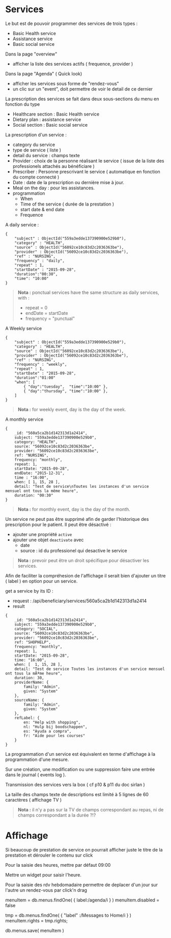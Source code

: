 
# Services

Le but est de pouvoir programmer des services de trois types :

  - Basic Health service
  - Assistance service
  - Basic social service
 
Dans la page "overview" 
  - afficher la liste des services actifs ( frequence, provider )

Dans la page "Agenda" ( Quick look)
  - afficher les services sous forme de "rendez-vous"
  - un clic sur un "event", doit permettre de voir le detail de ce dernier

La prescription des services se fait dans deux sous-sections du menu en fonction du type

  - Healthcare section : Basic Health service
  - Dietary plan : assistance service
  - Social section : Basic social service

La prescription d'un service :

  - category du service
  - type de service ( liste )
  - detail du service : champs texte
  - Provider : choix de la personne réalisant le service ( issue de la liste des professionels attachés au bénéficiare )
  - Prescriber : Personne prescrivant le service ( automatique en fonction du compte connecté )
  - Date : date de la prescription ou dernière mise à jour.
  - Meal on the day : pour les assistances.
  - programmation
    - When
    - Time of the service ( durée de la prestation )
    - start date & end date
    - Frequence 

A daily service :

```
{
	"subject" : ObjectId("559a3edde137390900e529b0"),
	"category" : "HEALTH",
	"source" : ObjectId("56092ce10c83d2c2036363be"),
	"provider" : ObjectId("56092ce10c83d2c2036363be"),
	"ref" : "NURSING",
	"frequency" : "daily",
	"repeat" : 1,
	"startDate" : "2015-09-28",
	"duration":"00:30",
	"time": "10:00"
}
```

> __Nota :__ ponctual services have the same structure as daily services, with :
> 
>   - repeat = 0
>   - endDate = startDate
>   - frequency = "punctual"
>

A Weekly service

```
{
	"subject" : ObjectId("559a3edde137390900e529b0"),
	"category" : "HEALTH",
	"source" : ObjectId("56092ce10c83d2c2036363be"),
	"provider" : ObjectId("56092ce10c83d2c2036363be"),
	"ref" : "NURSING",
	"frequency" : "weekly",
	"repeat" : 1,
	"startDate" : "2015-09-28",
	"duration":"01:00"
	"when": [
	    { "day":"tuesday",  "time":"10:00" },
	    { "day":"thursday", "time":"10:00" },
	]
}
```

> __Nota :__ for weekly event, day is the day of the week.

A monthly service

```
{
    _id: "560a5ca2b1d142313d1a2414",
    subject: "559a3edde137390900e529b0",
    category: "HEALTH",
    source: "56092ce10c83d2c2036363be",
    provider: "56092ce10c83d2c2036363be",
    ref: "NURSING",
    frequency: "monthly",
    repeat: 1,
    startDate: "2015-09-28",
    endDate: "2015-12-31",
    time : "16:00",
    when: [ 1, 15, 28 ],
    detail: "Test de service\nToutes les instances d'un service mensuel ont tous la même heure",
    duration: "00:30"
}
```

> __Nota :__  for monthly event, day is the day of the month.

Un service ne peut pas être supprimé afin de garder l'historique des prescription pour le patient. 
Il peut être désactivé :

  - ajouter une propriété `active`
  - ajouter une objet `deactivate` avec 
    - date
    - source : id du professionel qui desactive le service

> __Nota :__ prevoir peut être un droit spécifique pour désactiver les services.

Afin de faciliter la compréhesion de l'affichage il serait bien d'ajouter un titre ( label ) en option pour un service.


get a service by its ID :
  - request : /api/beneficiary/services/560a5ca2b1d142313d1a2414
  - result
  ~~~
  {
      _id: "560a5ca2b1d142313d1a2414",
      subject: "559a3edde137390900e529b0",
      category: "SOCIAL",
      source: "56092ce10c83d2c2036363be",
      provider: "56092ce10c83d2c2036363be",
      ref: "SHOPHELP",
      frequency: "monthly",
      repeat: 1,
      startDate: "2015-09-28",
      time: "16:00",
      when: [  1, 15, 28 ],
      detail: "Test de service Toutes les instances d'un service mensuel ont tous la mÃªme heure",
      duration: 30,
      providerName: {
          family: "Admin",
          given: "System"
      },
      sourceName: {
          family: "Admin",
          given: "System"
      },
      refLabel: {
          en: "Help with shopping",
          nl: "Hulp bij boodschappen",
          es: "Ayuda a compra",
          fr: "Aide pour les courses"
      }
  }
  ~~~

La programmation d'un service est équivalent en terme d'affichage à la programmation d'une mesure.

Sur une création, une modification ou une suppression faire une entrée dans le journal ( events log ).

Transmission des services vers la box ( cf p10 & p11 du doc sirlan )
  
La taille des champs texte de descriptions est limité à 5 lignes de 60 caractères ( affichage TV )

> __Nota :__ il n'y a pas sur la TV de champs correspondant au repas, ni de champs correspondant a la durée ?!?

# Affichage

Si beaucoup de prestation de service on pourrait afficher juste le titre de la prestation et dérouler le contenu sur click

Pour la saisie des heures, mettre par défaut 09:00

Mettre un widget pour saisir l'heure.

Pour la saisie des rdv hebdomadaire permettre de deplacer d'un jour sur l'autre un rendez-vous par click'n drag




menuItem = db.menus.findOne( { label:/agenda/i } )
menuItem.disabled = false

tmp = db.menus.findOne( { "label" :/Messages to Home/i } )
menuItem.rights = tmp.rights;

db.menus.save( menuItem )

